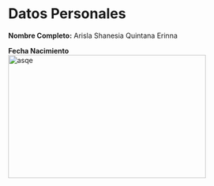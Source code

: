 <h1>Datos Personales</h1>
<p><strong>Nombre Completo:</strong> Arisla Shanesia Quintana Erinna 
<p><strong>Fecha Nacimiento</strong> 
<img src="C:\Users\QUIMICAINF11\Downloads\asqe\asqe.jpg" alt="asqe" width="400" height="250">
